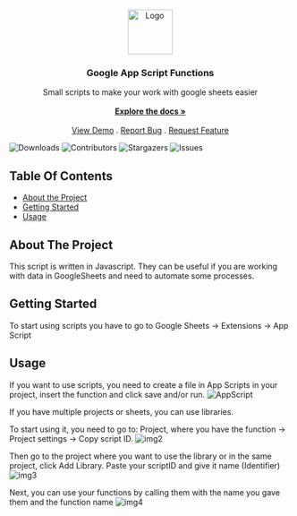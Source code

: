 <br/>
<p align="center">
  <a href="https://github.com/ryatsela/GoogleAppScripts">
    <img src="https://g-workplace.com/application/files/3716/0829/6797/google-apps-script_logo-removebg-preview_1.png" alt="Logo" width="80" height="80">
  </a>

  <h3 align="center">Google App Script Functions</h3>

  <p align="center">
    Small scripts to make your work with google sheets easier
    <br/>
    <br/>
    <a href="https://github.com/ryatsela/GoogleAppScripts"><strong>Explore the docs »</strong></a>
    <br/>
    <br/>
    <a href="https://github.com/ryatsela/GoogleAppScripts">View Demo</a>
    .
    <a href="https://github.com/ryatsela/GoogleAppScripts/issues">Report Bug</a>
    .
    <a href="https://github.com/ryatsela/GoogleAppScripts/issues">Request Feature</a>
  </p>
</p>

![Downloads](https://img.shields.io/github/downloads/ryatsela/GoogleAppScripts/total) ![Contributors](https://img.shields.io/github/contributors/ryatsela/GoogleAppScripts?color=dark-green) ![Stargazers](https://img.shields.io/github/stars/ryatsela/GoogleAppScripts?style=social) ![Issues](https://img.shields.io/github/issues/ryatsela/GoogleAppScripts) 

## Table Of Contents

* [About the Project](#about-the-project)
* [Getting Started](#getting-started)
* [Usage](#usage)

## About The Project

This script is written in Javascript. They can be useful if you are working with data in GoogleSheets and need to automate some processes. 

## Getting Started

To start using scripts you have to go to Google Sheets -> Extensions -> App Script 

## Usage

If you want to use scripts, you need to create a file in App Scripts in your project, insert the function and click save and/or run.
![AppScript](https://github.com/ryatsela/GoogleAppScripts/assets/65341707/f92668f9-7109-43e6-9baa-f1ca89a3a3a1)


If you have multiple projects or sheets, you can use libraries. 

To start using it, you need to go to:
Project, where you have the function -> Project settings -> Copy script ID. 
![img2](https://github.com/ryatsela/GoogleAppScripts/assets/65341707/ea04f946-c601-4654-aeb1-2661e8dbf578)

 
Then go to the project where you want to use the library or in the same project, click Add Library. Paste your scriptID and give it name (Identifier)
![img3](https://github.com/ryatsela/GoogleAppScripts/assets/65341707/775e3257-c5af-4069-9fa5-7615fa46c65d)



Next, you can use your functions by calling them with the name you gave them and the function name
![img4](https://github.com/ryatsela/GoogleAppScripts/assets/65341707/8be71614-5b5d-4509-b790-038eb56f0afd)

